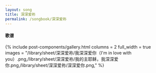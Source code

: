 ```yaml
---
layout: song
title: 深深爱祢
permalink: /songbook/深深爱祢
---
```


#### 歌谱

{% include post-components/gallery.html
    columns = 2
    full_width = true
    images = "/library/sheet/深深爱祢/我深深爱你（I'm in love with you）.png,/library/sheet/深深爱祢/我的主耶稣，我深深爱你.png,/library/sheet/深深爱祢/深深爱你.png,"
%}

